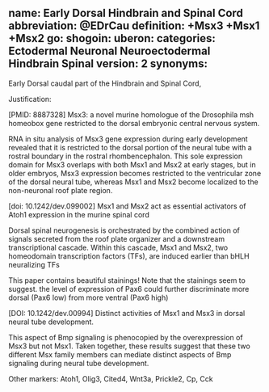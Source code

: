 name: Early Dorsal Hindbrain and Spinal Cord
abbreviation: @EDrCau
definition: +Msx3 +Msx1 +Msx2
go:
shogoin: 
uberon: 
categories: Ectodermal Neuronal Neuroectodermal Hindbrain Spinal
version: 2
synonyms:
---

Early Dorsal caudal part of the Hindbrain and Spinal Cord, 

Justification:

[PMID: 8887328] Msx3: a novel murine homologue of the Drosophila msh homeobox gene restricted to the dorsal embryonic central nervous system.

RNA in situ analysis of Msx3 gene expression during early development revealed that it is restricted to the dorsal portion of the neural tube with a rostral boundary in the rostral rhombencephalon. This sole expression domain for Msx3 overlaps with both Msx1 and Msx2 at early stages, but in older embryos, Msx3 expression becomes restricted to the ventricular zone of the dorsal neural tube, whereas Msx1 and Msx2 become localized to the non-neuronal roof plate region.

[doi: 10.1242/dev.099002] Msx1 and Msx2 act as essential activators of Atoh1 expression in the murine spinal cord

Dorsal spinal neurogenesis is orchestrated by the combined action of signals secreted from the roof plate organizer and a downstream transcriptional cascade. Within this cascade, Msx1 and Msx2, two homeodomain transcription factors (TFs), are induced earlier than bHLH neuralizing TFs

This paper contains beautiful stainings!
Note that the stainings seem to suggest. the level of expression of Pax6 could further discriminate more dorsal (Pax6 low) from more ventral (Pax6 high)

[DOI: 10.1242/dev.00994] Distinct activities of Msx1 and Msx3 in dorsal neural tube development.

This aspect of Bmp signaling is phenocopied by the overexpression of Msx3 but not Msx1. Taken together, these results suggest that these two different Msx family members can mediate distinct aspects of Bmp signaling during neural tube development.




Other markers:
Atoh1, Olig3, Cited4, Wnt3a, Prickle2, Cp, Cck
